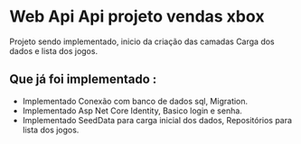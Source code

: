 # Web Api Api projeto vendas xbox

Projeto sendo implementado, inicio da criação das camadas
Carga dos dados e lista dos jogos.


## Que já foi implementado :
- Implementado Conexão com banco de dados sql, Migration.
- Implementado Asp Net Core Identity, Basico login e senha.
- Implementado SeedData para carga inicial dos dados, Repositórios para lista dos jogos.
